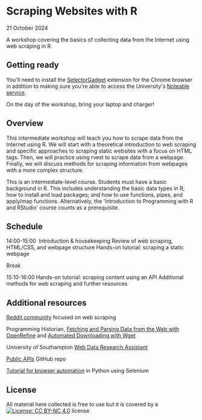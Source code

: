 # Scraping Websites with R
21 October 2024

A workshop covering the basics of collecting data from the Internet using web scraping in R.

## Getting ready
You'll need to install the [SelectorGadget](https://chromewebstore.google.com/detail/selectorgadget/mhjhnkcfbdhnjickkkdbjoemdmbfginb?hl=en) extension for the Chrome browser in addition to making sure you're able to access the University's [Noteable service](https://noteable.edina.ac.uk/launch). 

On the day of the workshop, bring your laptop and charger!

## Overview
This intermediate workshop will teach you how to scrape data from the Internet using R. We will start with a theoretical introduction to web scraping and specific approaches to scraping static websites with a focus on HTML tags. Then, we will practice using rvest to scrape data from a webpage. Finally, we will discuss methods for scraping information from webpages with a more complex structure.  

This is an intermediate-level course. Students must have a basic background in R. This includes understanding the basic data types in R; how to install and load packages; and how to use functions, pipes, and apply/map functions. Alternatively, the 'Introduction to Programming with R and RStudio' course counts as a prerequisite. 

## Schedule
14:00-15:00 
Introduction & housekeeping
Review of web scraping, HTML/CSS, and webpage structure
Hands-on tutorial: scraping a static webpage 

Break

15:10-16:00
Hands-on tutorial: scraping content using an API
Additional methods for web scraping and further resources



## Additional resources
[Reddit community](https://www.reddit.com/r/webscraping/) focused on web scraping

Programming Historian, [Fetching and Parsing Data from the Web with OpenRefine](https://programminghistorian.org/en/lessons/fetch-and-parse-data-with-openrefine) and [Automated Downloading with Wget](https://programminghistorian.org/en/lessons/automated-downloading-with-wget)

University of Southampton [Web Data Research Assistant](https://www.southampton.ac.uk/~lac/WebDataResearchAssistant/)

[Public APIs](https://github.com/public-apis/public-apis) GitHub repo

[Tutorial for browser automation](https://www.youtube.com/watch?v=HpL6EX2kjq4) in Python using Selenium



## License 
All material here collected is free to use but it is covered by a [![License: CC BY-NC 4.0](https://licensebuttons.net/l/by-nc/4.0/80x15.png)](https://creativecommons.org/licenses/by-nc/4.0/) license

